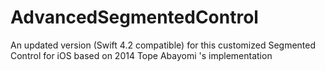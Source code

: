 # AdvancedSegmentedControl
An updated version (Swift 4.2 compatible) for this customized Segmented Control for iOS based on 2014 Tope Abayomi 's implementation

